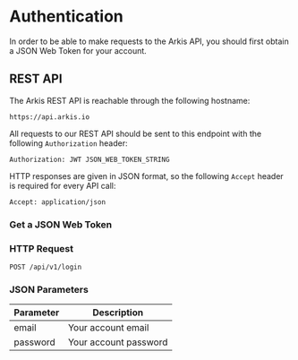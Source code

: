 # Authentication

In order to be able to make requests to the Arkis API, you should first
obtain a JSON Web Token for your account.

## REST API

The Arkis REST API is reachable through the following hostname:

    https://api.arkis.io

All requests to our REST API should be sent to this endpoint with the
following `Authorization` header:

    Authorization: JWT JSON_WEB_TOKEN_STRING

HTTP responses are given in JSON format, so the following `Accept` header
is required for every API call:

    Accept: application/json

### Get a JSON Web Token

### HTTP Request

`POST /api/v1/login`

### JSON Parameters

Parameter | Description
--------- | -----------
email | Your account email
password | Your account password
